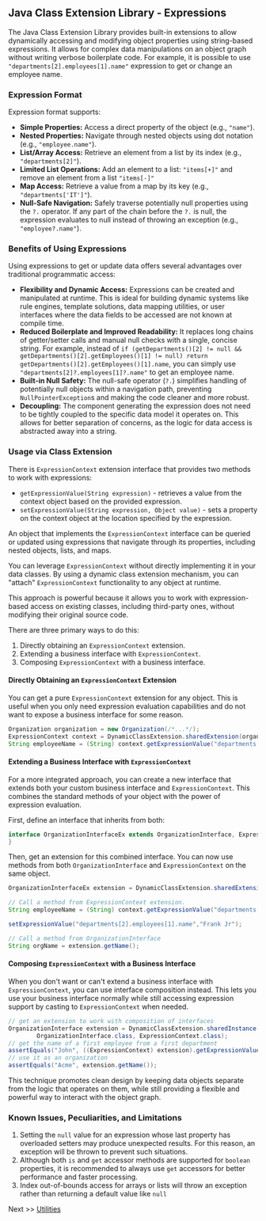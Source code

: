 ## Java Class Extension Library - Expressions

The Java Class Extension Library provides built-in extensions to allow dynamically accessing and modifying object
properties using string-based expressions. It allows for complex data manipulations on an object graph without writing
verbose boilerplate code. For example, it is possible to use `"departments[2].employees[1].name"` expression to get or
change an employee name.

### Expression Format

Expression format supports:

* **Simple Properties:** Access a direct property of the object (e.g., `"name"`).
* **Nested Properties:** Navigate through nested objects using dot notation (e.g., `"employee.name"`).
* **List/Array Access:** Retrieve an element from a list by its index (e.g., `"departments[2]"`).
* **Limited List Operations:** Add an element to a list: `"items[+]"` and remove an element from a list `"items[-]"`
* **Map Access:** Retrieve a value from a map by its key (e.g., `"departments['IT']"`).
* **Null-Safe Navigation:** Safely traverse potentially null properties using the `?.` operator. If any part of the
  chain before the `?.` is null, the expression evaluates to null instead of throwing an exception (e.g.,
  `"employee?.name"`).

### Benefits of Using Expressions

Using expressions to get or update data offers several advantages over traditional programmatic access:

* **Flexibility and Dynamic Access:** Expressions can be created and manipulated at runtime. This is ideal for building
  dynamic systems like rule engines, template solutions, data mapping utilities, or user interfaces where the data
  fields to be accessed are not known at compile time.
* **Reduced Boilerplate and Improved Readability:** It replaces long chains of getter/setter calls and manual null
  checks with a single, concise string. For example, instead of
  `if (getDepartments()[2] != null && getDepartments()[2].getEmployees()[1] != null) return getDepartments()[2].getEmployees()[1].name`,
  you can simply use
  `"departments[2]?.employees[1]?.name"` to get an employee name.
* **Built-in Null Safety:** The null-safe operator (`?.`) simplifies handling of potentially null objects within a
  navigation path, preventing `NullPointerException`s and making the code cleaner and more robust.
* **Decoupling:** The component generating the expression does not need to be tightly coupled to the specific data model
  it operates on. This allows for better separation of concerns, as the logic for data access is abstracted away into a
  string.

### Usage via Class Extension

There is `ExpressionContext` extension interface that provides two methods to work with expressions:

* `getExpressionValue(String expression)` - retrieves a value from the context object based on the provided expression.
* `setExpressionValue(String expression, Object value)` - sets a property on the context object at the location
  specified by the expression.

An object that implements the `ExpressionContext` interface can be queried or updated using expressions that navigate
through its properties, including nested objects, lists, and maps.

You can leverage `ExpressionContext` without directly implementing it in your data classes. By using a dynamic class
extension mechanism, you can "attach" `ExpressionContext` functionality to any object at runtime.

This approach is powerful because it allows you to work with expression-based access on existing classes, including
third-party ones, without modifying their original source code.

There are three primary ways to do this:
1. Directly obtaining an `ExpressionContext` extension.
2. Extending a business interface with `ExpressionContext`.
3. Composing `ExpressionContext` with a business interface.

#### Directly Obtaining an `ExpressionContext` Extension

You can get a pure `ExpressionContext` extension for any object. This is useful when you only need expression evaluation 
capabilities and do not want to expose a business interface for some reason.

```java
Organization organization = new Organization(/*...*/);
ExpressionContext context = DynamicClassExtension.sharedExtension(organization, ExpressionContext.class);
String employeeName = (String) context.getExpressionValue("departments[0].employees[0].name");
```

#### Extending a Business Interface with `ExpressionContext`
For a more integrated approach, you can create a new interface that extends both your custom business interface and
`ExpressionContext`. This combines the standard methods of your object with the power of expression evaluation.

First, define an interface that inherits from both:

```java
interface OrganizationInterfaceEx extends OrganizationInterface, ExpressionContext {
}
```

Then, get an extension for this combined interface. You can now use methods from both `OrganizationInterface` and
`ExpressionContext` on the same object.

```java
OrganizationInterfaceEx extension = DynamicClassExtension.sharedExtension(organization, OrganizationInterfaceEx.class);

// Call a method from ExpressionContext extension.
String employeeName = (String) context.getExpressionValue("departments[0].employees[0].name");

setExpressionValue("departments[2].employees[1].name","Frank Jr");

// Call a method from OrganizationInterface
String orgName = extension.getName();
```
#### Composing `ExpressionContext` with a Business Interface
When you don't want or can't extend a business interface with `ExpressionContext`, you can use interface composition
instead. This lets you use your business interface normally while still accessing expression support by casting to
`ExpressionContext` when needed.

```java
// get an extension to work with composition of interfaces
OrganizationInterface extension = DynamicClassExtension.sharedInstance().extension(organization,
        OrganizationInterface.class, ExpressionContext.class);
// get the name of a first employee from a first department
assertEquals("John", ((ExpressionContext) extension).getExpressionValue("departments[0].employees[0].name"));
// use it as an organization
assertEquals("Acme", extension.getName());
```
This technique promotes clean design by keeping data objects separate from the logic that operates on them, while still
providing a flexible and powerful way to interact with the object graph.

### Known Issues, Peculiarities, and Limitations

1. Setting the `null` value for an expression whose last property has overloaded setters may produce unexpected results.
   For this reason, an exception will be thrown to prevent such situations.
2. Although both `is` and `get` accessor methods are supported for `boolean` properties, it is recommended to always use
   `get` accessors for better performance and faster processing.
3. Index out-of-bounds access for arrays or lists will throw an exception rather than returning a default value like
   `null`

Next >> [Utilities](utilities.md)
